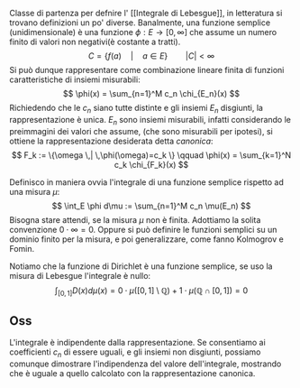 Classe di partenza per defnire l' [[Integrale di Lebesgue]], in letteratura si trovano definizioni un po' diverse. Banalmente, una funzione semplice (unidimensionale) è una funzione $\phi : E \to [0,\infty]$  che assume un numero finito di valori non negativi(è costante a tratti). 
$$
C = \{ f(a) \quad | \quad a \in E\} \qquad |C| < \infty 
$$
Si può dunque rappresentare come combinazione lineare finita di funzioni caratteristiche di insiemi misurabili:
$$
\phi(x) = \sum_{n=1}^M c_n \chi_{E_n}(x)
$$
Richiedendo che le $c_n$ siano tutte distinte e gli insiemi $E_n$ disgiunti, la rappresentazione è unica. $E_n$ sono insiemi misurabili, infatti considerando le preimmagini dei valori che assume, (che sono misurabili per ipotesi), si ottiene la rappresentazione desiderata detta _canonica_:
$$
F_k := \{\omega \,| \,\phi(\omega)=c_k \} \qquad \phi(x) = \sum_{k=1}^N c_k \chi_{F_k}(x)
$$


Definisco in maniera ovvia l'integrale di una funzione semplice rispetto ad una misura $\mu$:
$$
\int_E \phi d\mu := \sum_{n=1}^M c_n \mu(E_n)
$$
Bisogna stare attendi, se la misura $\mu$ non è finita. Adottiamo la solita convenzione $0\cdot \infty = 0$. Oppure si può definire le funzioni semplici su un dominio finito per la misura, e poi generalizzare, come fanno Kolmogrov e Fomin.

Notiamo che la funzione di Dirichlet è una funzione semplice, se uso la misura di Lebesgue l'integrale è nullo:
$$
\int_{[0,1]} D(x) d\mu(x) = 0\cdot \mu([0,1]\setminus \mathbb{Q}) + 1\cdot \mu(\mathbb{Q}\cap [0,1]) = 0
$$
## Oss
L'integrale è indipendente dalla rappresentazione. Se consentiamo ai coefficienti $c_n$ di essere uguali, e gli insiemi non disgiunti, possiamo comunque dimostrare l'indipendenza del valore dell'integrale, mostrando che è uguale a quello calcolato con la rappresentazione canonica.
